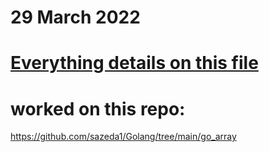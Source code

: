 
# 29 March 2022
# [Everything details on this file](https://docs.google.com/document/d/1oOXSBcITYpIH4pppjJWXRntPUJqTnuFn5L9M0vLr7-4/edit?usp=sharing)
# worked on this repo:
https://github.com/sazeda1/Golang/tree/main/go_array
